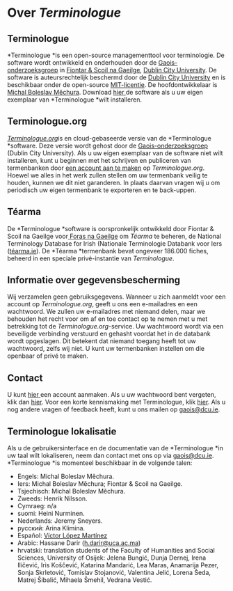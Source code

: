 # Over *Terminologue*

## Terminologue

*Terminologue *is een open-source managementtool voor terminologie. De software wordt ontwikkeld en onderhouden door de [Gaois-onderzoeksgroep](https://www.gaois.ie/en/) in [Fiontar & Scoil na Gaeilge](https://www.dcu.ie/fiontar_scoilnagaeilge/gaeilge/index.shtml), [Dublin City University](https://www.dcu.ie/). De software is auteursrechtelijk beschermd door de [Dublin City University](https://www.dcu.ie/) en is beschikbaar onder de open-source [MIT-licentie](https://opensource.org/licenses/MIT). De hoofdontwikkelaar is [Michal Boleslav Měchura](https://michmech.github.io/). Download [hier ](https://github.com/gaois/terminologue)de software als u uw eigen exemplaar van *Terminologue *wilt installeren.

## Terminologue.org

[*Terminologue.org*](https://www.terminologue.org/)is en cloud-gebaseerde versie van de *Terminologue *software. Deze versie wordt gehost door de [Gaois-onderzoeksgroep](https://www.gaois.ie/en/) (Dublin City University). Als u uw eigen exemplaar van de software niet wilt installeren, kunt u beginnen met het schrijven en publiceren van termenbanken door [een account aan te maken](/signup/) op *Terminologue.org*. Hoewel we alles in het werk zullen stellen om uw termenbank veilig te houden, kunnen we dit niet garanderen. In plaats daarvan vragen wij u om periodisch uw eigen termenbank te exporteren en te back-uppen.

## Téarma

De *Terminologue *software is oorspronkelijk ontwikkeld door Fiontar & Scoil na Gaeilge voor[ Foras na Gaeilge](https://www.forasnagaeilge.ie/) om *Téarma* te beheren, de National Terminology Database for Irish (Nationale Terminologie Databank voor Iers ([téarma.ie](https://www.tearma.ie/)). De *Téarma *termenbank bevat ongeveer 186.000 fiches, beheerd in een speciale privé-instantie van *Terminologue*.

## Informatie over gegevensbescherming

Wij verzamelen geen gebruiksgegevens. Wanneer u zich aanmeldt voor een account op *Terminologue.org*, geeft u ons een e-mailadres en een wachtwoord. We zullen uw e-mailadres met niemand delen, maar we behouden het recht voor om af en toe contact op te nemen met u met betrekking tot de *Terminologue.org*-service. Uw wachtwoord wordt via een beveiligde verbinding verstuurd en gehasht voordat het in de databank wordt opgeslagen. Dit betekent dat niemand toegang heeft tot uw wachtwoord, zelfs wij niet. U kunt uw termenbanken instellen om die openbaar of privé te maken.

## Contact

U kunt [hier ](/signup/)een account aanmaken. Als u uw wachtwoord bent vergeten, klik dan [hier](/forgotpwd/). Voor een korte kennismaking met Terminologue, klik [hier](/docs/intro/). Als u nog andere vragen of feedback heeft, kunt u ons mailen op <gaois@dcu.ie>.

## Terminologue lokalisatie

Als u de gebruikersinterface en de documentatie van de *Terminologue *in uw taal wilt lokaliseren, neem dan contact met ons op via <gaois@dcu.ie>. *Terminologue *is momenteel beschikbaar in de volgende talen:

- Engels: Michal Boleslav Měchura.
- Iers: Michal Boleslav Měchura; Fiontar & Scoil na Gaeilge.
- Tsjechisch: Michal Boleslav Měchura.
- Zweeds: Henrik Nilsson.
- Cymraeg: n/a
- suomi: Heini Nurminen.
- Nederlands: Jeremy Sneyers.
- русский: Arina Klimina.
- Español: [Víctor López Martínez](https://www.linkedin.com/in/translatorvictorlopez/)
- Arabic: Hassane Darir (<h.darir@uca.ac.ma>)
- hrvatski: translation students of the Faculty of Humanities and Social Sciences, University of Osijek: Jelena Bungić, Dunja Dernej, Irena Iličević, Iris Koščević, Katarina Mandarić, Lea Maras, Anamarija Pezer, Sonja Skrletović, Tomislav Stojanović, Valentina Jelić, Lorena Šeda, Matrej Šibalić, Mihaela Šmehil, Vedrana Vestić.
